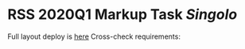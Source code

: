 # RSS 2020Q1 Markup Task *Singolo*
Full layout deploy is [here](https://karinamasalova.github.io/singolo/)
Сross-check requirements: [](https://github.com/rolling-scopes-school/tasks/blob/master/tasks/markups/level-2/singolo/singolo-cross-check-1.md)
